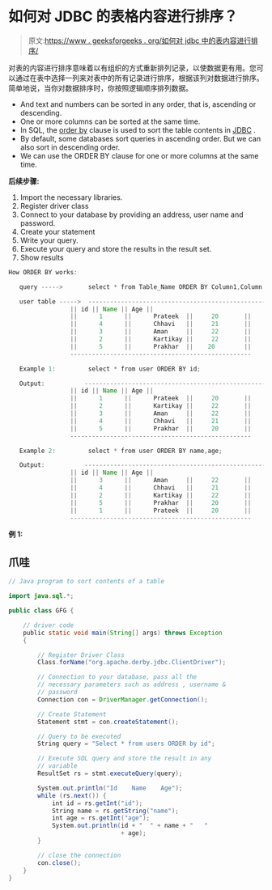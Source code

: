 # 如何对 JDBC 的表格内容进行排序？

> 原文:[https://www . geeksforgeeks . org/如何对 jdbc 中的表内容进行排序/](https://www.geeksforgeeks.org/how-to-sort-contents-of-a-table-in-jdbc/)

对表的内容进行排序意味着以有组织的方式重新排列记录，以使数据更有用。您可以通过在表中选择一列来对表中的所有记录进行排序，根据该列对数据进行排序。简单地说，当你对数据排序时，你按照逻辑顺序排列数据。

*   And text and numbers can be sorted in any order, that is, ascending or descending.
*   One or more columns can be sorted at the same time.
*   In SQL, the [order by](https://www.geeksforgeeks.org/sql-order-by/) clause is used to sort the table contents in [JDBC](https://www.geeksforgeeks.org/introduction-to-jdbc/) .
*   By default, some databases sort queries in ascending order. But we can also sort in descending order.
*   We can use the ORDER BY clause for one or more columns at the same time.

**后续步骤:**

1.  Import the necessary libraries.
2.  Register driver class
3.  Connect to your database by providing an address, user name and password.
4.  Create your statement
5.  Write your query.
6.  Execute your query and store the results in the result set.
7.  Show results

```java
How ORDER BY works:

   query ----->       select * from Table_Name ORDER BY Column1,Column 2; 

   user table ----->  --------------------------------------------------
                 || id || Name || Age ||
                 ||      1      ||      Prateek  ||     20       ||
                 ||      4      ||      Chhavi   ||     21       ||
                 ||      3      ||      Aman     ||     22       ||
                 ||      2      ||      Kartikay ||     22       ||
                 ||      5      ||      Prakhar  ||    20        ||
                 --------------------------------------------------

   Example 1:         select * from user ORDER BY id;

   Output:           --------------------------------------------------
                 || id || Name || Age ||
                 ||      1      ||      Prateek  ||     20       ||
                 ||      2      ||      Kartikay ||     22       ||
                 ||      3      ||      Aman     ||     22       ||
                 ||      4      ||      Chhavi   ||     21       ||
                 ||      5      ||      Prakhar  ||     20       ||
                 --------------------------------------------------

   Example 2:         select * from user ORDER BY name,age;

   Output:           --------------------------------------------------
                 || id || Name || Age ||
                 ||      3      ||      Aman     ||     22       ||
                 ||      4      ||      Chhavi   ||     21       ||
                 ||      2      ||      Kartikay ||     22       ||     
                 ||      5      ||      Prakhar  ||     20       ||
                 ||      1      ||      Prateek  ||     20       ||
                 --------------------------------------------------
```

**例 1:**

## 爪哇

```java
// Java program to sort contents of a table 

import java.sql.*;

public class GFG {

    // driver code
    public static void main(String[] args) throws Exception
    {

        // Register Driver Class
        Class.forName("org.apache.derby.jdbc.ClientDriver");

        // Connection to your database, pass all the
        // necessary parameters such as address , username &
        // password
        Connection con = DriverManager.getConnection();

        // Create Statement
        Statement stmt = con.createStatement();

        // Query to be executed
        String query = "Select * from users ORDER by id";

        // Execute SQL query and store the result in any
        // variable
        ResultSet rs = stmt.executeQuery(query);

        System.out.println("Id    Name    Age");
        while (rs.next()) {
            int id = rs.getInt("id");
            String name = rs.getString("name");
            int age = rs.getInt("age");
            System.out.println(id + "  " + name + "   "
                               + age);
        }

        // close the connection
        con.close();
    }
}
```